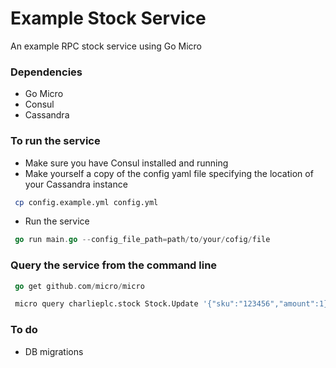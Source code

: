 # Example Stock Service        
An example RPC stock service using Go Micro

### Dependencies
- Go Micro
- Consul                       
- Cassandra                    

### To run the service
- Make sure you have Consul installed and running
- Make yourself a copy of the config yaml file specifying the location of your Cassandra instance
``` bash
 cp config.example.yml config.yml
```
- Run the service              
``` Go
 go run main.go --config_file_path=path/to/your/cofig/file
```
### Query the service from the command line
``` Go
 go get github.com/micro/micro
```
``` bash
 micro query charlieplc.stock Stock.Update '{"sku":"123456","amount":1}' 
```
### To do
- DB migrations
